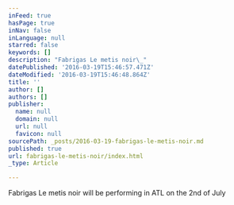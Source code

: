 ```yaml
---
inFeed: true
hasPage: true
inNav: false
inLanguage: null
starred: false
keywords: []
description: "Fabrigas Le metis noir\_"
datePublished: '2016-03-19T15:46:57.471Z'
dateModified: '2016-03-19T15:46:48.864Z'
title: ''
author: []
authors: []
publisher:
  name: null
  domain: null
  url: null
  favicon: null
sourcePath: _posts/2016-03-19-fabrigas-le-metis-noir.md
published: true
url: fabrigas-le-metis-noir/index.html
_type: Article

---
```

Fabrigas Le metis noir will be performing in ATL on the 2nd of July